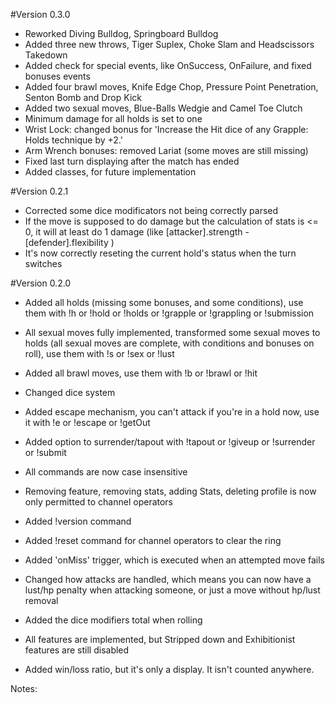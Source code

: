 #Version 0.3.0
- Reworked Diving Bulldog, Springboard Bulldog
- Added three new throws, Tiger Suplex, Choke Slam and Headscissors Takedown
- Added check for special events, like OnSuccess, OnFailure, and fixed bonuses events
- Added four brawl moves, Knife Edge Chop, Pressure Point Penetration, Senton Bomb and Drop Kick
- Added two sexual moves, Blue-Balls Wedgie and Camel Toe Clutch
- Minimum damage for all holds is set to one
- Wrist Lock: changed bonus for 'Increase the Hit dice of any Grapple: Holds technique by +2.'
- Arm Wrench bonuses: removed Lariat (some moves are still missing)
- Fixed last turn displaying after the match has ended
- Added classes, for future implementation

#Version 0.2.1
- Corrected some dice modificators not being correctly parsed
- If the move is supposed to do damage but the calculation of stats is <= 0, it will at least do 1 damage (like [attacker].strength - [defender].flexibility )
- It's now correctly reseting the current hold's status when the turn switches

#Version 0.2.0

- Added all holds (missing some bonuses, and some conditions), use them with !h or !hold or !holds or !grapple or !grappling or !submission
- All sexual moves fully implemented, transformed some sexual moves to holds (all sexual moves are complete, with conditions and bonuses on roll), use them with !s or !sex or !lust
- Added all brawl moves, use them with !b or !brawl or !hit
- Changed dice system
- Added escape mechanism, you can't attack if you're in a hold now, use it with !e or !escape or !getOut
- Added option to surrender/tapout with !tapout or !giveup or !surrender or !submit
- All commands are now case insensitive


- Removing feature, removing stats, adding Stats, deleting profile is now only permitted to channel operators
- Added !version command
- Added !reset command for channel operators to clear the ring
- Added 'onMiss' trigger, which is executed when an attempted move fails
- Changed how attacks are handled, which means you can now have a lust/hp penalty when attacking someone, or just a move without hp/lust removal
- Added the dice modifiers total when rolling
- All features are implemented, but Stripped down and Exhibitionist features are still disabled

- Added win/loss ratio, but it's only a display. It isn't counted anywhere.


Notes:





